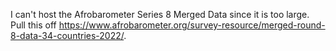 I can't host the Afrobarometer Series 8 Merged Data since it is too large. Pull this off https://www.afrobarometer.org/survey-resource/merged-round-8-data-34-countries-2022/.
